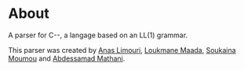 # About

A parser for C--, a langage based on an LL(1) grammar.

This parser was created by [Anas Limouri](https://www.linkedin.com/in/anaslimouri/), [Loukmane Maada](https://www.linkedin.com/in/loukmane-maada-638077151/), [Soukaina Moumou](https://www.linkedin.com/in/soukaina-moumou/) and [Abdessamad Mathani](https://www.linkedin.com/in/abdessamad-mathani-941787124/).  

